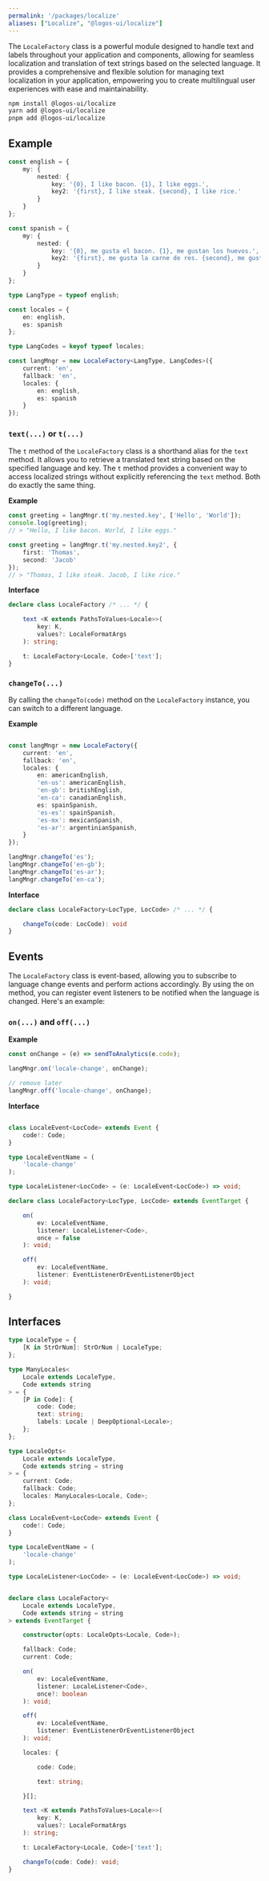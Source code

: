 ```yaml
---
permalink: '/packages/localize'
aliases: ["Localize", "@logos-ui/localize"]
---
```

The `LocaleFactory` class is a powerful module designed to handle text and labels throughout your application and components, allowing for seamless localization and translation of text strings based on the selected language. It provides a comprehensive and flexible solution for managing text localization in your application, empowering you to create multilingual user experiences with ease and maintainability.

```sh
npm install @logos-ui/localize
yarn add @logos-ui/localize
pnpm add @logos-ui/localize
```

## Example

``` ts
const english = {
    my: {
        nested: {
            key: '{0}, I like bacon. {1}, I like eggs.',
            key2: '{first}, I like steak. {second}, I like rice.'
        }
    }
};

const spanish = {
    my: {
        nested: {
            key: '{0}, me gusta el bacon. {1}, me gustan los huevos.',
            key2: '{first}, me gusta la carne de res. {second}, me gusta el arroz.'
        }
    }
};

type LangType = typeof english;

const locales = {
	en: english,
	es: spanish
};

type LangCodes = keyof typeof locales;

const langMngr = new LocaleFactory<LangType, LangCodes>({
    current: 'en',
    fallback: 'en',
    locales: {
        en: english,
        es: spanish
    }
});
```

### `text(...)` or `t(...)`

The `t` method of the `LocaleFactory` class is a shorthand alias for the `text` method. It allows you to retrieve a translated text string based on the specified language and key. The `t` method provides a convenient way to access localized strings without explicitly referencing the `text` method. Both do exactly the same thing.

**Example**

```ts
const greeting = langMngr.t('my.nested.key', ['Hello', 'World']);
console.log(greeting);
// > "Hello, I like bacon. World, I like eggs."

const greeting = langMngr.t('my.nested.key2', {
	first: 'Thomas',
	second: 'Jacob'
});
// > "Thomas, I like steak. Jacob, I like rice."
```

**Interface**

```ts
declare class LocaleFactory /* ... */ {

	text <K extends PathsToValues<Locale>>(
		key: K,
		values?: LocaleFormatArgs
	): string;

	t: LocaleFactory<Locale, Code>['text'];
}
```

### `changeTo(...)`

By calling the `changeTo(code)` method on the `LocaleFactory` instance, you can switch to a different language.

**Example**

```ts

const langMngr = new LocaleFactory({
    current: 'en',
    fallback: 'en',
    locales: {
        en: americanEnglish,
        'en-us': americanEnglish,
        'en-gb': britishEnglish,
        'en-ca': canadianEnglish,
        es: spainSpanish,
        'es-es': spainSpanish,
        'es-mx': mexicanSpanish,
        'es-ar': argentinianSpanish,
    }
});

langMngr.changeTo('es');
langMngr.changeTo('en-gb');
langMngr.changeTo('es-ar');
langMngr.changeTo('en-ca');
```

**Interface**

```ts
declare class LocaleFactory<LocType, LocCode> /* ... */ {

	changeTo(code: LocCode): void
}
```


## Events

The `LocaleFactory` class is event-based, allowing you to subscribe to language change events and perform actions accordingly. By using the on method, you can register event listeners to be notified when the language is changed. Here's an example:


### `on(...)` and `off(...)`

**Example**

```ts
const onChange = (e) => sendToAnalytics(e.code);

langMngr.on('locale-change', onChange);

// remove later
langMngr.off('locale-change', onChange);
```

**Interface**

```ts

class LocaleEvent<LocCode> extends Event {
    code!: Code;
}

type LocaleEventName = (
    'locale-change'
);

type LocaleListener<LocCode> = (e: LocaleEvent<LocCode>) => void;

declare class LocaleFactory<LocType, LocCode> extends EventTarget {

    on(
        ev: LocaleEventName,
        listener: LocaleListener<Code>,
        once = false
    ): void;

    off(
	    ev: LocaleEventName,
	    listener: EventListenerOrEventListenerObject
	): void;

}
```

## Interfaces

```ts
type LocaleType = {
	[K in StrOrNum]: StrOrNum | LocaleType;
};

type ManyLocales<
	Locale extends LocaleType,
	Code extends string
> = {
	[P in Code]: {
		code: Code;
		text: string;
		labels: Locale | DeepOptional<Locale>;
	};
};

type LocaleOpts<
	Locale extends LocaleType,
	Code extends string = string
> = {
	current: Code;
	fallback: Code;
	locales: ManyLocales<Locale, Code>;
};

class LocaleEvent<LocCode> extends Event {
    code!: Code;
}

type LocaleEventName = (
    'locale-change'
);

type LocaleListener<LocCode> = (e: LocaleEvent<LocCode>) => void;


declare class LocaleFactory<
	Locale extends LocaleType,
	Code extends string = string
> extends EventTarget {

	constructor(opts: LocaleOpts<Locale, Code>);

	fallback: Code;
	current: Code;

	on(
		ev: LocaleEventName,
		listener: LocaleListener<Code>,
		once?: boolean
	): void;

	off(
		ev: LocaleEventName,
		listener: EventListenerOrEventListenerObject
	): void;

	locales: {

		code: Code;

		text: string;

	}[];

	text <K extends PathsToValues<Locale>>(
		key: K,
		values?: LocaleFormatArgs
	): string;

	t: LocaleFactory<Locale, Code>['text'];

	changeTo(code: Code): void;
}
```

